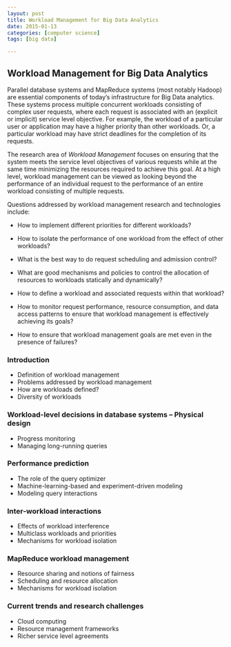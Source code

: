 ```yaml
---
layout: post
title: Workload Management for Big Data Analytics
date: 2015-01-13
categories: [computer science]
tags: [big data]

---
```


## Workload Management for Big Data Analytics


Parallel database systems and MapReduce systems (most notably Hadoop) are essential components of today’s infrastructure for Big Data analytics. These systems process multiple concurrent workloads consisting of complex user requests, where each request is associated with an (explicit or implicit) service level objective. For example, the workload of a particular user or application may have a higher priority than other workloads. Or, a particular workload may have strict deadlines for the completion of its requests.

The research area of *Workload Management* focuses on ensuring that the system meets the service level objectives of various requests while at the same time minimizing the resources required to achieve this goal. At a high level, workload management can be viewed as looking beyond the performance of an individual request to the performance of an entire workload consisting of multiple requests.

Questions addressed by workload management research and technologies include: 

* How to implement different priorities for different workloads? 

* How to isolate the performance of one workload from the effect of other workloads? 

* What is the best way to do request scheduling and admission control? 

* What are good mechanisms and policies to control the allocation of resources to workloads statically and dynamically? 

* How to define a workload and associated requests within that workload? 

* How to monitor request performance, resource consumption, and data access patterns to ensure that workload management is effectively achieving its goals? 

* How to ensure that workload management goals are met even in the presence of failures?

### Introduction
* Definition of workload management
* Problems addressed by workload management
* How are workloads defined?
* Diversity of workloads

### Workload-level decisions in database systems – Physical design
* Progress monitoring
* Managing long-running queries

### Performance prediction
* The role of the query optimizer
* Machine-learning-based and experiment-driven modeling
* Modeling query interactions 

### Inter-workload interactions
* Effects of workload interference
* Multiclass workloads and priorities 
* Mechanisms for workload isolation

### MapReduce workload management
* Resource sharing and notions of fairness 
* Scheduling and resource allocation
* Mechanisms for workload isolation 

### Current trends and research challenges
* Cloud computing
* Resource management frameworks 
* Richer service level agreements